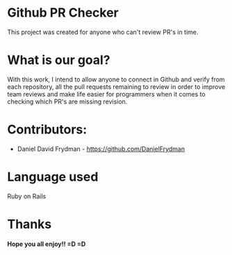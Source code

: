 # Github PR Checker

This project was created for anyone who can't review PR's in time.

# What is our goal?

With this work, I intend to allow anyone to connect in Github and verify from each repository, all the pull requests remaining to review in order to improve team reviews and make life easier for programmers when it comes to checking which PR's are missing revision.

# Contributors:
- Daniel David Frydman - https://github.com/DanielFrydman

# Language used
Ruby on Rails

# Thanks
#### Hope you all enjoy!! =D =D
